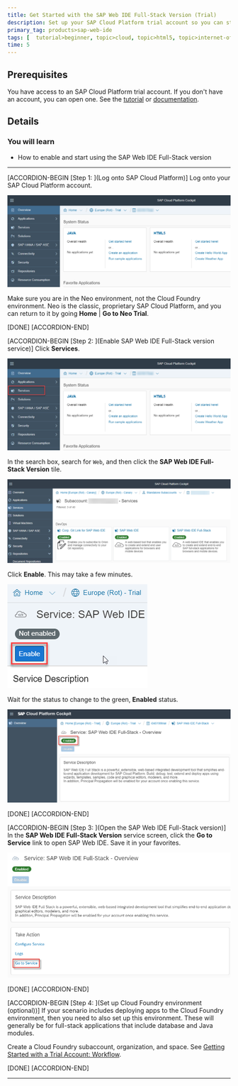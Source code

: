 ```yaml
---
title: Get Started with the SAP Web IDE Full-Stack Version (Trial)
description: Set up your SAP Cloud Platform trial account so you can start developing applications with SAP Web IDE Full-Stack.
primary_tag: products>sap-web-ide
tags: [  tutorial>beginner, topic>cloud, topic>html5, topic>internet-of-things, topic>sapui5, products>sap-cloud-platform, products>sap-web-ide ]
time: 5
---
```


## Prerequisites  
You have access to an SAP Cloud Platform trial account. If you don't have an account, you can open one. See the [tutorial](https://developers.sap.com/tutorials/hcp-create-trial-account.html) or [documentation](https://help.sap.com/viewer/65de2977205c403bbc107264b8eccf4b/Cloud/en-US/65d74d39cb3a4bf8910cd36ec54d2b99.html).

## Details
### You will learn  
- How to enable and start using the SAP Web IDE Full-Stack version


---

[ACCORDION-BEGIN [Step 1: ](Log onto SAP Cloud Platform)]
Log onto your SAP Cloud Platform account.

![Open cockpit](OpenCockpit.png)

Make sure you are in the Neo environment, not the Cloud Foundry environment. Neo is the classic, proprietary SAP Cloud Platform, and you can return to it by going **Home** | **Go to Neo Trial**.


[DONE]
[ACCORDION-END]


[ACCORDION-BEGIN [Step 2: ](Enable SAP Web IDE Full-Stack version service)]
Click **Services**.

![Services](Services.png)

In the search box, search for `Web`, and then click the **SAP Web IDE Full-Stack Version** tile.

![Find full-stack version](FindService.png)

Click **Enable**. This may take a few minutes.

![Enable full-stack version](Enable.png)

Wait for the status to change to the green, **Enabled** status.

![Full-Stack version enabled](Enabled.png)<!--change screen capture-->

[DONE]
[ACCORDION-END]

[ACCORDION-BEGIN [Step 3: ](Open the SAP Web IDE Full-Stack version)]
In the **SAP Web IDE Full-Stack Version** service screen, click the **Go to Service** link to open SAP Web IDE. Save it in your favorites.

![Open SAP Web IDE](OpenIDE.png)

[DONE]
[ACCORDION-END]


[ACCORDION-BEGIN [Step 4: ](Set up Cloud Foundry environment (optional))]
If your scenario includes deploying apps to the Cloud Foundry environment, then you need to also set up this environment. These will generally be for full-stack applications that include database and Java modules.

Create a Cloud Foundry subaccount, organization, and space. See [Getting Started with a Trial Account: Workflow](https://help.sap.com/viewer/65de2977205c403bbc107264b8eccf4b/Cloud/en-US/b00342ee083d475bb5b38600641e3f04.html).

[DONE]
[ACCORDION-END]

---
